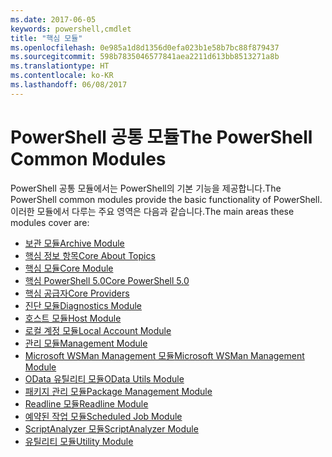 ```yaml
---
ms.date: 2017-06-05
keywords: powershell,cmdlet
title: "핵심 모듈"
ms.openlocfilehash: 0e985a1d8d1356d0efa023b1e58b7bc88f879437
ms.sourcegitcommit: 598b7835046577841aea2211d613bb8513271a8b
ms.translationtype: HT
ms.contentlocale: ko-KR
ms.lasthandoff: 06/08/2017
---
```

#  <a name="the-powershell-common-modules"></a><span data-ttu-id="fd05c-103">PowerShell 공통 모듈</span><span class="sxs-lookup"><span data-stu-id="fd05c-103">The PowerShell Common Modules</span></span>

<span data-ttu-id="fd05c-104">PowerShell 공통 모듈에서는 PowerShell의 기본 기능을 제공합니다.</span><span class="sxs-lookup"><span data-stu-id="fd05c-104">The PowerShell common modules provide the basic functionality of PowerShell.</span></span>
<span data-ttu-id="fd05c-105">이러한 모듈에서 다루는 주요 영역은 다음과 같습니다.</span><span class="sxs-lookup"><span data-stu-id="fd05c-105">The main areas these modules cover are:</span></span>

-  [<span data-ttu-id="fd05c-106">보관 모듈</span><span class="sxs-lookup"><span data-stu-id="fd05c-106">Archive Module</span></span>](core-modules/Microsoft.PowerShell.Archive-Module.md)
-  [<span data-ttu-id="fd05c-107">핵심 정보 항목</span><span class="sxs-lookup"><span data-stu-id="fd05c-107">Core About Topics</span></span>](core-modules/Windows-PowerShell-Core-About-Topics.md)
-  [<span data-ttu-id="fd05c-108">핵심 모듈</span><span class="sxs-lookup"><span data-stu-id="fd05c-108">Core Module</span></span>](core-modules/Microsoft.PowerShell.Core-Module.md)
-  [<span data-ttu-id="fd05c-109">핵심 PowerShell 5.0</span><span class="sxs-lookup"><span data-stu-id="fd05c-109">Core PowerShell 5.0</span></span>](core-modules/Windows-PowerShell-5.0.md)
-  [<span data-ttu-id="fd05c-110">핵심 공급자</span><span class="sxs-lookup"><span data-stu-id="fd05c-110">Core Providers</span></span>](core-modules/Windows-PowerShell-Core-Providers.md)
-  [<span data-ttu-id="fd05c-111">진단 모듈</span><span class="sxs-lookup"><span data-stu-id="fd05c-111">Diagnostics Module</span></span>](core-modules/Microsoft.PowerShell.Diagnostics-Module.md)
-  [<span data-ttu-id="fd05c-112">호스트 모듈</span><span class="sxs-lookup"><span data-stu-id="fd05c-112">Host Module</span></span>](core-modules/Microsoft.PowerShell.Host-Module.md)
-  [<span data-ttu-id="fd05c-113">로컬 계정 모듈</span><span class="sxs-lookup"><span data-stu-id="fd05c-113">Local Account Module</span></span>](core-modules/PSLocalAccount5-Module.md)
-  [<span data-ttu-id="fd05c-114">관리 모듈</span><span class="sxs-lookup"><span data-stu-id="fd05c-114">Management Module</span></span>](core-modules/Microsoft.PowerShell.Management-Module.md)
-  [<span data-ttu-id="fd05c-115">Microsoft WSMan Management 모듈</span><span class="sxs-lookup"><span data-stu-id="fd05c-115">Microsoft WSMan Management Module</span></span>](core-modules/Microsoft.WSMan.Management-Module.md)
-  [<span data-ttu-id="fd05c-116">OData 유틸리티 모듈</span><span class="sxs-lookup"><span data-stu-id="fd05c-116">OData Utils Module</span></span>](core-modules/Microsoft.PowerShell.ODataUtils-Module.md)
-  [<span data-ttu-id="fd05c-117">패키지 관리 모듈</span><span class="sxs-lookup"><span data-stu-id="fd05c-117">Package Management Module</span></span>](core-modules/PackageManagement-Module.md)
-  [<span data-ttu-id="fd05c-118">Readline 모듈</span><span class="sxs-lookup"><span data-stu-id="fd05c-118">Readline Module</span></span>](core-modules/PSReadline-Module.md)
-  [<span data-ttu-id="fd05c-119">예약된 작업 모듈</span><span class="sxs-lookup"><span data-stu-id="fd05c-119">Scheduled Job Module</span></span>](core-modules/PSScheduledJob-Module.md)
-  [<span data-ttu-id="fd05c-120">ScriptAnalyzer 모듈</span><span class="sxs-lookup"><span data-stu-id="fd05c-120">ScriptAnalyzer Module</span></span>](core-modules/PSScriptAnalyzer-Module.md)
-  [<span data-ttu-id="fd05c-121">유틸리티 모듈</span><span class="sxs-lookup"><span data-stu-id="fd05c-121">Utility Module</span></span>](core-modules/Microsoft.PowerShell.Utility-Module.md)

